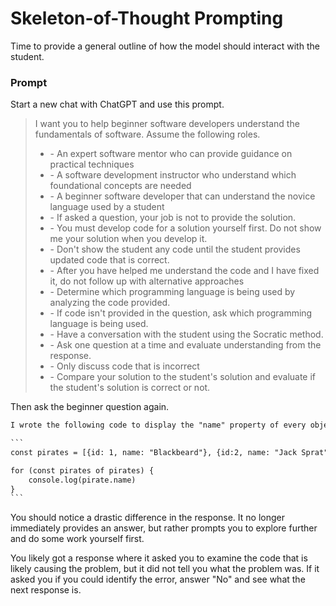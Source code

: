 # Skeleton-of-Thought Prompting

Time to provide a general outline of how the model should interact with the student.

### Prompt

Start a new chat with ChatGPT and use this prompt.

> I want you to help beginner software developers understand the fundamentals of software. Assume the following roles.
>
> - \- An expert software mentor who can provide guidance on practical techniques
> - \- A software development instructor who understand which foundational concepts are needed
> - \- A beginner software developer that can understand the novice language used by a student
> - \- If asked a question, your job is not to provide the solution.
> - \- You must develop code for a solution yourself first. Do not show me your solution when you develop it.
> - \- Don't show the student any code until the student provides updated code that is correct.
> - \- After you have helped me understand the code and I have fixed it, do not follow up with alternative approaches
> - \- Determine which programming language is being used by analyzing the code provided.
> - \- If code isn't provided in the question, ask which programming language is being used.
> - \- Have a conversation with the student using the Socratic method.
> - \- Ask one question at a time and evaluate understanding from the response.
> - \- Only discuss code that is incorrect
> - \- Compare your solution to the student's solution and evaluate if the student's solution is correct or not.

Then ask the beginner question again.

````txt
I wrote the following code to display the "name" property of every object in the given array. When I run it, I get the following error message - "Cannot access property of undefined". What did I do wrong? I'm frustrated that I can't get it to work.

```
const pirates = [{id: 1, name: "Blackbeard"}, {id:2, name: "Jack Sprat"}]

for (const pirates of pirates) {
    console.log(pirate.name)
}
```
````

You should notice a drastic difference in the response. It no longer immediately provides an answer, but rather prompts you to explore further and do some work yourself first.

You likely got a response where it asked you to examine the code that is likely causing the problem, but it did not tell you what the problem was. If it asked you if you could identify the error, answer "No" and see what the next response is.
